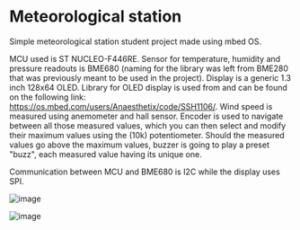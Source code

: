 # Meteorological station
Simple meteorological station student project made using mbed OS.

MCU used is ST NUCLEO-F446RE. Sensor for temperature, humidity and pressure readouts is BME680 (naming for the library was left from BME280 that was previously meant to be used in the project). Display is a generic 1.3 inch 128x64 OLED. Library for OLED display is used from and can be found on the following link: https://os.mbed.com/users/Anaesthetix/code/SSH1106/. Wind speed is measured using anemometer and hall sensor. Encoder is used to navigate between all those measured values, which you can then select and modify their maximum values using the (10k) potentiometer. Should the measured values go above the maximum values, buzzer is going to play a preset "buzz", each measured value having its unique one.

Communication between MCU and BME680 is I2C while the display uses SPI.

![image](https://user-images.githubusercontent.com/103043443/161752707-2b3b16d4-b333-4b74-9b8b-5ae38411873c.png)

![image](https://user-images.githubusercontent.com/103043443/161752734-329a43a9-d7ce-4491-9f90-0b0a4162ab65.png)
